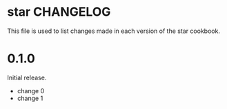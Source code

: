 # star CHANGELOG

This file is used to list changes made in each version of the star cookbook.

# 0.1.0

Initial release.

- change 0
- change 1

